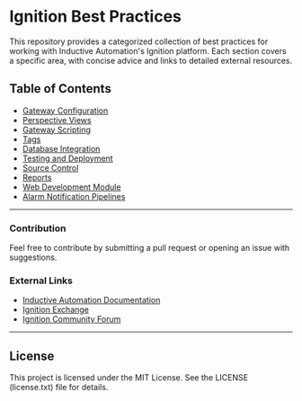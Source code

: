 # Ignition Best Practices

This repository provides a categorized collection of best practices for working with Inductive Automation's Ignition platform. Each section covers a specific area, with concise advice and links to detailed external resources.

## Table of Contents
- [Gateway Configuration](sections/gateway-configuration.md)
- [Perspective Views](sections/perspective-views.md)
- [Gateway Scripting](sections/gateway-scripting.md)
- [Tags](sections/tags.md)
- [Database Integration](sections/database-integration.md)
- [Testing and Deployment](sections/testing-deployment.md)
- [Source Control](sections/source-control.md)
- [Reports](sections/reports.md)
- [Web Development Module](sections/webdev.md)
- [Alarm Notification Pipelines](sections/alarms.md)

---

### Contribution
Feel free to contribute by submitting a pull request or opening an issue with suggestions.

### External Links
- [Inductive Automation Documentation](https://docs.inductiveautomation.com/)
- [Ignition Exchange](https://inductiveautomation.com/exchange)
- [Ignition Community Forum](https://forum.inductiveautomation.com/)

---

## License

This project is licensed under the MIT License. See the LICENSE (license.txt) file for details.


